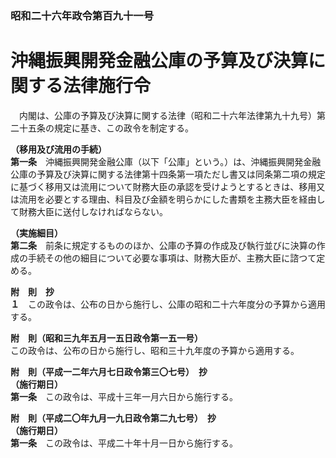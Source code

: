 ### 昭和二十六年政令第百九十一号  
# 沖縄振興開発金融公庫の予算及び決算に関する法律施行令  
　内閣は、公庫の予算及び決算に関する法律（昭和二十六年法律第九十九号）第二十五条の規定に基き、この政令を制定する。  
  
**（移用及び流用の手続）**  
**第一条**　沖縄振興開発金融公庫（以下「公庫」という。）は、沖縄振興開発金融公庫の予算及び決算に関する法律第十四条第一項ただし書又は同条第二項の規定に基づく移用又は流用について財務大臣の承認を受けようとするときは、移用又は流用を必要とする理由、科目及び金額を明らかにした書類を主務大臣を経由して財務大臣に送付しなければならない。  
  
**（実施細目）**  
**第二条**　前条に規定するもののほか、公庫の予算の作成及び執行並びに決算の作成の手続その他の細目について必要な事項は、財務大臣が、主務大臣に諮つて定める。  
  
**附　則　抄**  
**１**　この政令は、公布の日から施行し、公庫の昭和二十六年度分の予算から適用する。  
  
**附　則（昭和三九年五月一五日政令第一五一号）**  
この政令は、公布の日から施行し、昭和三十九年度の予算から適用する。  
  
**附　則（平成一二年六月七日政令第三〇七号）　抄**  
**（施行期日）**  
**第一条**　この政令は、平成十三年一月六日から施行する。  
  
**附　則（平成二〇年九月一九日政令第二九七号）　抄**  
**（施行期日）**  
**第一条**　この政令は、平成二十年十月一日から施行する。  
  
